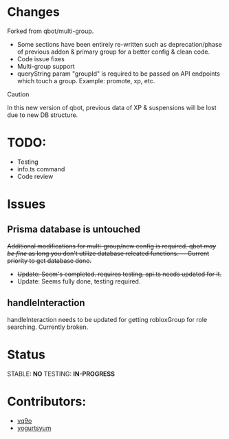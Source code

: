 # Changes
Forked from qbot/multi-group.

* Some sections have been entirely re-written such as deprecation/phase of previous addon & primary group for a better config & clean code.
* Code issue fixes
* Multi-group support
* queryString param "groupId" is required to be passed on API endpoints which touch a group. Example: promote, xp, etc.

> [!CAUTION]
> In this new version of qbot, previous data of XP & suspensions will be lost due to new DB structure.

# TODO:
* Testing
* info.ts command
* Code review

# Issues
## Prisma database is untouched
~~Additional modifications for multi-group/new config is required. qbot *may be fine* as long you don't utilize database releated functions. -- Current priority to get database done.~~
* ~~Update: Seem's completed. requires testing. api.ts needs updated for it.~~
* Update: Seems fully done, testing required.

## handleInteraction
handleInteraction needs to be updated for getting robloxGroup for role searching. Currently broken.

# Status
STABLE: **NO**
TESTING: **IN-PROGRESS**

# Contributors:
* [vq9o](https://github.com/vq9o)
* [yogurtsyum](https://github.com/yogurtsyum) 
